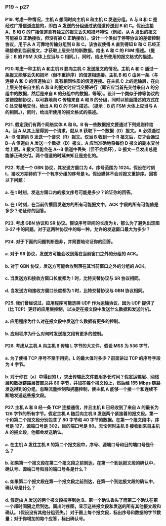 ### P19 ~ p27

#### P19. 考虑一种情况，主机 A 想同时向主机 B 和主机 C 发送分组。A 与 B 和 C 是经过广播信道连接的，即由 A 发送的分组通过该信道传送到 B 和 C。假设连接 A、B 和 C 的广播信道具有独立的报文丢失和损坏特性（例如，从 A 发出的报文可能被 B 正确接收，但没有被 C 正确接收）。设计一个类似于停等协议的差错控制协议，用于从 A 可靠地传输分组到 B 和 C。该协议使得 A 直到得知 B 和 C 已经正确接收到当前报文，才获取上层交付的新数据。给出 A 和 C 的 FSM 描述。（提示：B 的 FSM 大体上应当与 C 相同。），同时，给出所使用的报文格式的描述。

> 

#### P20.考虑一种主机 A 和主机 B 要向主机 C 发送报文的情况。主机 A 和 C 通过一条报文能够丢失和损坏（但不重排序）的信道相连接。主机 B 和 C 由另一条（与连接 A 和 C 的信道独立）具有相同性质的信道连接。在主机 C 上的运输层，在向上层交付来自主机 A 和 B 的报文时应当交替进行（即它应当首先交付来自 A 的分组中的数据，然后是来自 B 的分组中的数据，等等）。设计一个类似于停等协议的差错控制协议，以可靠地向 C 传输来自 A 和 B 的分组，同时以前面描述的方式在 C 处交替地交付。给出 A 和 C 的 FSM 描述。（提示：B 的 FSM 大体上应当与 A 的相同。），同时，给出所使用的报文格式的描述。

#### P21. 假定我们有两个网络实体 A 和 B。B 有一些数据报文要通过下列规则传给 A。当 A 从其上层得到一个请求，就从 B 获取下一个数据（D）报文。A 必须通过 A--B 信道向 B 发送一个请求（R）报文。仅当 B 收到一个 R 报文后，它才会通过 B--A 信道向 A 发送一个数据（D）报文。A 应当准确地将每份 D 报文的副本交付给上层。R 报文可能会在 A--B 信道中丢失（但不会损坏），D 报文一旦发出总是能够正确交付。两个信道的时延未知且是变化的。

#### P22. 考虑一个 GBN 协议，其发送方窗口为 4，序号范围为 1024。假设在时刻 t，接收方期待的下一个有序分组的序号是 k。假设媒体不会对报文重排序。回答以下问题：
#### a. 在 t 时刻，发送方窗口内的报文序号可能是多少？论证你的回答。
#### b. 在 t 时刻，在当前传播回发送方的所有可能报文中，ACK 字段的所有可能值是多少？论证你的回答。

#### P23. 考虑 GBN 协议和 SR 协议。假设序号空间的长度为 k，那么为了避免出现图 3-27 中的问题。对于这两种协议中的每一种，允许的发送窗口最大为多少？

#### P24. 对于下面的问题判断是非，并简要地论证你的回答。
#### a. 对于 SR 协议，发送方可能会收到落在当前窗口之外的分组的 ACK。
#### b. 对于 GBN 协议，发送方可能会收到落在其当前窗口之外的分组的 ACK。
#### c. 当发送方和接收方窗口长度都为 1 时，比特交替协议与 SR 协议相同。
#### d. 当发送方和接收方窗口长度都为 1 时，比特交替协议与 GBN 协议相同。

#### P25. 我们曾经说过，应用程序可能选择 UDP 作为运输协议，因为 UDP 提供了（比 TCP）更好的应用层控制，以决定在报文段中发送什么数据和发送时机。
#### a. 应用程序为什么对在报文段中发送什么数据有更多的控制。
#### b. 应用程序为什么对何时发送报文段有更多的控制。

#### P26. 考虑从主机 A 向主机 B 传输 L 字节的大文件，假设 MSS 为 536 字节。
#### a. 为了使得 TCP 序号不至于用完，L 的最大值时多少？前面讲过 TCP 的序号字段为 4 字节。
#### b. 对于你在（a）中得到的 L，求出传输此文件要用多长时间？假定运输层、网络层和数据链路层首部总共 66 字节，并加在每个报文段上，然后经 155 Mbps 链路发送得到的分组。忽略流量控制和拥塞控制，使主机 A 能够一个接一个和连续不断地发送这些报文段。

#### P27. 主机 A 和 B 经一条 TCP 连接通信，并且主机 B 已经收到了来自 A 的最长为 126 字节的所有字节。假定主机 A 随后向主机 B 发送两个紧接着的报文段。第一个和第二个报文段分别包含了 80 字节和 40 字节的数据。在第一个报文段中，序号是 127，源端口号是 302，目的端口号是 80。无论何时主机 B 接收到来自主机 A 的报文段，他都会发送确认。
#### a. 在主机 A 发往主机 B 的第二个报文段中，序号、源端口号和目的端口号是什么？
#### b. 如果第一个报文段在第二个报文段之前到达，在第一个到达报文段的确认中，确认号、源端口号和目的端口号各是什么？
#### c. 如果第二个报文段在第一个报文段之前到达，在第一个到达报文段的确认中，确认号是什么？
#### d. 假定由 A 发送的两个报文段按序到达 B。第一个确认丢失了而第二个确认在第一个超时间隔之后到达。画出时序图，显示这些报文段和发送的所有其他报文段和确认。（假设没有其他分组丢失。）对于图上每个报文段，标出序号和数据的字节数量；对于你增加的每个应答，标出确认号。